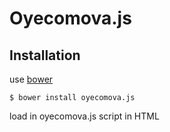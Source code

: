 # Oyecomova.js

## Installation

use [bower](http://bower.io/)

    $ bower install oyecomova.js

load in oyecomova.js script in HTML